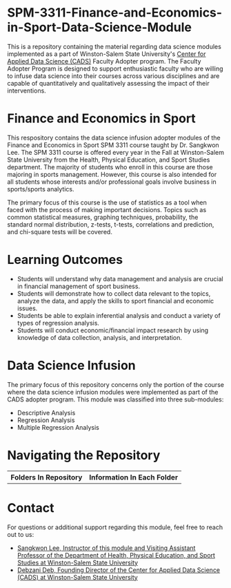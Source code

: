 
# SPM-3311-Finance-and-Economics-in-Sport-Data-Science-Module
This is a repository containing the material regarding data science modules implemented as a part of Winston-Salem State University's [Center for Applied Data Science (CADS)](https://www.wssu.edu/academics/colleges-and-departments/college-of-arts-sciences-business-education/center-for-applied-data-science/index.html) Faculty Adopter program. The Faculty Adopter Program is designed to support enthusiastic faculty who are willing to infuse data science into their courses across various disciplines and are capable of quantitatively and qualitatively assessing the impact of their interventions. 

# Finance and Economics in Sport
This respository contains the data science infusion adopter modules of the Finance and Economics in Sport SPM 3311 course taught by Dr. Sangkwon Lee. The SPM 3311 course is offered every year in the Fall at Winston-Salem State University from the Health, Physical Education, and Sport Studies department. The majority of students who enroll in this course are those majoring in sports management. However, this course is also intended for all students whose interests and/or professional goals involve business in sports/sports analytics.

The primary focus of this course is the use of statistics as a tool when faced with the process of making important decisions. Topics such as common statistical measures, graphing techniques, probability, the standard normal distribution, z-tests, t-tests, correlations and prediction, and chi-square tests will be covered.

# Learning Outcomes
* Students will understand why data management and analysis are crucial in financial management of sport business.
* Students will demonstrate how to collect data relevant to the topics, analyze the data, and apply the skills to sport financial and economic issues.
* Students be able to explain inferential analysis and conduct a variety of types of regression analysis.
* Students will conduct economic/financial impact research by using knowledge of data collection, analysis, and interpretation.

# Data Science Infusion
The primary focus of this repository concerns only the portion of the course where the data science infusion modules were implemented as part of the CADS adopter program. This module was classified into three sub-modules:
* Descriptive Analysis
* Regression Analysis
* Multiple Regression Analysis

# Navigating the Repository
<table>
  <tbody>
    <tr>
      <th>Folders In Repository</th>
      <th>Information In Each Folder</th>
    </tr>
  </tbody>
</table>  

# Contact
For questions or additional support regarding this module, feel free to reach out to us:
* [Sangkwon Lee, Instructor of this module and Visiting Assistant Professor of the Department of Health, Physical Education, and Sport Studies at Winston-Salem State University](mailto:lees@wssu.edu)
* [Debzani Deb, Founding Director of the Center for Applied Data Science (CADS) at Winston-Salem State University](mailto:debd@wssu.edu)

